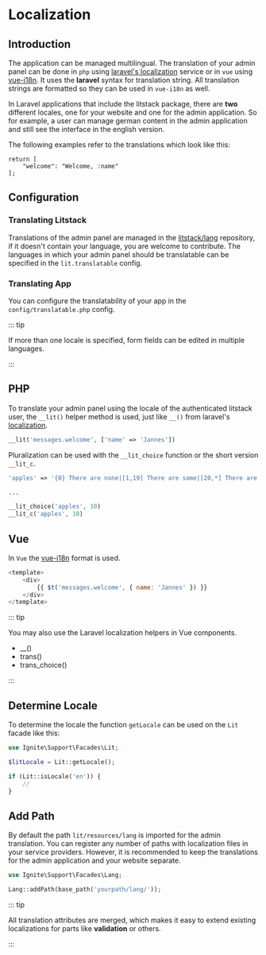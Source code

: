 # Localization

## Introduction

The application can be managed multilingual. The translation of your admin panel can
be done in `php` using
[laravel's localization](https://laravel.com/docs/7.x/localization) service or
in `vue` using
[vue-i18n](https://kazupon.github.io/vue-i18n/docs/formatting.html). It uses the
**laravel** syntax for translation string. All translation strings are formatted so they can be used
in `vue-i18n` as well.

In Laravel applications that include the litstack package, there are **two** different
locales, one for your website and one for the admin application. So for example,
a user can manage german content in the admin application and still see the
interface in the english version.

The following examples refer to the translations which look like this:

```php{lit/resources/lang/en/messages.php}
return [
    "welcome": "Welcome, :name"
];
```

## Configuration

### Translating Litstack

Translations of the admin panel are managed in the [litstack/lang](https://github.com/litstack/lang) repository, if it doesn't contain your language, you are welcome to contribute. The languages in which your admin panel should be translatable can be specified in the `lit.translatable` config.

### Translating App

You can configure the translatability of your app in the `config/translatable.php` config. 

::: tip

If more than one locale is specified, form fields can be edited in multiple languages.

:::

## PHP

To translate your admin panel using the locale of the authenticated litstack user, the `__lit()` helper method is
used, just like `__()` from laravel's
[localization](https://laravel.com/docs/7.x/localization#retrieving-translation-strings).

```php
__lit('messages.welcome', ['name' => 'Jannes'])
```

Pluralization can be used with the `__lit_choice` function or the short version
`__lit_c`.

```php
'apples' => '{0} There are none|[1,19] There are some|[20,*] There are many',

...

__lit_choice('apples', 10)
__lit_c('apples', 10)
```

## Vue

In `Vue` the [vue-i18n](https://kazupon.github.io/vue-i18n/introduction.html)
format is used.

```javascript
<template>
    <div>
        {{ $t('messages.welcome', { name: 'Jannes' }) }}
    </div>
</template>
```

::: tip

You may also use the Laravel localization helpers in Vue components.

-   \_\_()
-   trans()
-   trans_choice()

:::

## Determine Locale

To determine the locale the function `getLocale` can be used on the `Lit` facade
like this:

```php
use Ignite\Support\Facades\Lit;

$litLocale = Lit::getLocale();

if (Lit::isLocale('en')) {
    //
}
```

## Add Path

By default the path `lit/resources/lang` is imported for the admin translation.
You can register any number of paths with localization files in your service
providers. However, it is recommended to keep the translations for the admin
application and your website separate.

```php
use Ignite\Support\Facades\Lang;

Lang::addPath(base_path('yourpath/lang/'));
```

::: tip

All translation attributes are merged, which makes it easy to extend existing
localizations for parts like **validation** or others.

:::
